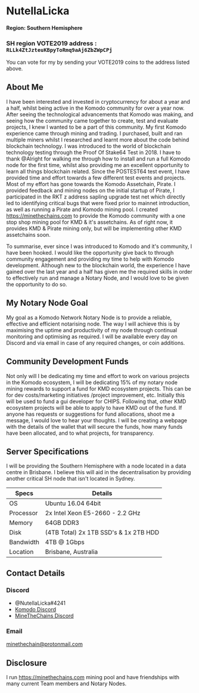 # NutellaLicka

#### Region: Southern Hemisphere

### **SH** region VOTE2019 address : `RLLk4ZtJzteuKBpyToRmq9aAj6ZbZWpCPj`

You can vote for my by sending your VOTE2019 coins to the address listed above. 

## About Me

I have been interested and invested in cryptocurrency for about a year and a half, whilst being active in the Komodo community for over a year now. After seeing the technological advancements that Komodo was making, and seeing how the community came together to create, test and evaluate projects, I knew I wanted to be a part of this community. My first Komodo experience came through mining and trading. I purchased, built and ran multiple miners whilst I researched and learnt more about the code behind blockchain technology. I was introduced to the world of blockchain technology testing through the Proof Of Stake64 Test in 2018. I have to thank @Alright for walking me through how to install and run a full Komodo node for the first time, whilst also providing me an excellent opportunity to learn all things blockchain related. Since the POSTEST64 test event, I have provided time and effort towards a few different test events and projects. Most of my effort has gone towards the Komodo Assetchain, Pirate. I provided feedback and mining nodes on the initial startup of Pirate, I participated in the RKT z address sapling upgrade test net which directly led to identifying critical bugs that were fixed prior to mainnet introduction, as well as running a Pirate and Komodo mining pool. I created https://minethechains.com to provide the Komodo community with a one stop shop mining pool for KMD & it's assetchains. As of right now, it provides KMD & Pirate mining only, but will be implementing other KMD assetchains soon.

To summarise, ever since I was introduced to Komodo and it's community, I have been hooked. I would like the opportunity give back to through community engagement and providing my time to help with Komodo development. Although new to the blockchain world, the experience I have gained over the last year and a half has given me the required skills in order to effectively run and manage a Notary Node, and I would love to be given the opportunity to do so.

## My Notary Node Goal

My goal as a Komodo Network Notary Node is to provide a reliable, effective and efficient notarising node. The way I will achieve this is by maximising the uptime and productivity of my node through continual monitoring and optimising as required. I will be available every day on Discord and via email in case of any required changes, or coin additions. 


## Community Development Funds

Not only will I be dedicating my time and effort to work on various projects in the Komodo ecosystem, I will be dedicating 15% of my notary node mining rewards to support a fund for KMD ecosystem projects. This can be for dev costs/marketing initiatives /project improvement, etc. Initially this will be used to fund a gui developer for CHIPS. Following that, other KMD ecosystem projects will be able to apply to have KMD out of the fund.
If anyone has requests or suggestions for fund allocations, shoot me a message, I would love to hear your thoughts. I will be creating a webpage with the details of the wallet that will secure the funds, how many funds have been allocated, and to what projects, for transparency. 

## Server Specifications

I will be providing the Southern Hemisphere with a node located in a data centre in Brisbane. I believe this will aid in the decentralisation by providing another critical SH node that isn't located in Sydney.

| Specs | Details |
|--|--|
| OS | Ubuntu 16.04 64bit |
| Processor | 2x Intel Xeon E5-2660 - 2.2 GHz  |
| Memory |  64GB DDR3 |
| Disk | (4TB Total) 2x 1TB SSD's & 1x 2TB HDD |
| Bandwidth | 4TB @ 1Gbps |
| Location | Brisbane, Australia |

## Contact Details

### Discord
- @NutellaLicka#4241 
- [Komodo Discord](https://komodoplatform.com/discord)
- [MineTheChains Discord](https://discord.gg/syqQ5Yr)

### Email
minethechain@protonmail.com

## Disclosure 

I run https://minethechains.com mining pool and have friendships with many current Team members and Notary Nodes.
